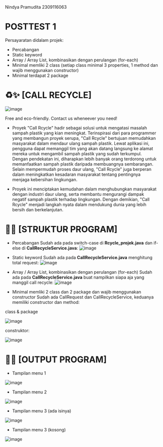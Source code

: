 Nindya Pramudita 2309116063

# POSTTEST 1
Persayaratan didalam projek:
* Percabangan
* Static keyword
* Array / Array List, kombinasikan dengan perulangan (for-each)
* Minimal memliki 2 class (setiap class minimal 3 properties, 1 method dan wajib menggunakan constructor)
* Minimal terdapat 2 package


# ♻️✨ [CALL RECYCLE]

![image](https://github.com/user-attachments/assets/5e9dcb13-b7c4-44b0-a580-4d3e65baf6c0)

Free and eco-friendly. Contact us wheneever you need!

* Proyek "Call Rcycle" hadir sebagai solusi untuk mengatasi masalah sampah plastik yang kian meningkat. Terinspirasi dari para programmer yang membangun proyek serupa, "Call Rcycle" bertujuan memudahkan masyarakat dalam mendaur ulang sampah plastik. Lewat aplikasi ini, pengguna dapat memanggil tim yang akan datang langsung ke alamat mereka untuk mengambil sampah plastik yang sudah terkumpul. Dengan pendekatan ini, diharapkan lebih banyak orang terdorong untuk memanfaatkan sampah plastik daripada membuangnya sembarangan.
Selain mempermudah proses daur ulang, "Call Rcycle" juga berperan dalam meningkatkan kesadaran masyarakat tentang pentingnya menjaga kebersihan lingkungan. 

* Proyek ini menciptakan kemudahan dalam menghubungkan masyarakat dengan industri daur ulang, serta membantu mengurangi dampak negatif sampah plastik terhadap lingkungan. Dengan demikian, "Call Rcycle" menjadi langkah nyata dalam mendukung dunia yang lebih bersih dan berkelanjutan.


# 📝📌 [STRUKTUR PROGRAM]
* Percabangan
Sudah ada pada switch-case di **Rcycle_projek.java** dan if-else di **CallRecycleService.java**:
![image](https://github.com/user-attachments/assets/74667ffd-9f2d-445c-b9f9-d4bfe6074c11)

* Static keyword
Sudah ada pada **CallRecycleService.java** menghitung total request:
![image](https://github.com/user-attachments/assets/67465298-84b0-43de-8af6-c1da8efd8e89)

* Array / Array List, kombinasikan dengan perulangan (for-each)
Sudah ada pada **CallRecycleService.java** buat nampilkan siapa aja yang manggil call recycle:
![image](https://github.com/user-attachments/assets/c3d6ce0d-fe14-4f5f-8c72-35caa8bb255b)

* Minimal memliki 2 class dan 2 package dan wajib menggunakan constructor
Sudah ada CallRequest dan CallRecycleService, keduanya memiliki constructor dan method:

class & package

![image](https://github.com/user-attachments/assets/b160ea8d-c405-4cea-a8a2-12e2bc866539)

construktor: 

![image](https://github.com/user-attachments/assets/9d6e8ef7-c3c6-4c47-b958-1a122f6969f7)


# 📄👀 [OUTPUT PROGRAM]
* Tampilan menu 1
  
![image](https://github.com/user-attachments/assets/1ea1f81c-9b65-4aa3-b0ed-0eb6dbe69fe1)

* Tampilan menu 2
  
![image](https://github.com/user-attachments/assets/4d704aec-ed94-49cf-9e29-18d0e9186c9e)

* Tampilan menu 3 (ada isinya)
  
![image](https://github.com/user-attachments/assets/bcf7db12-7b93-4f98-8762-c444666e23a3)

* Tampilan menu 3 (kosong)

![image](https://github.com/user-attachments/assets/075a4a6a-e099-4492-a4ea-284815aaf82d)




